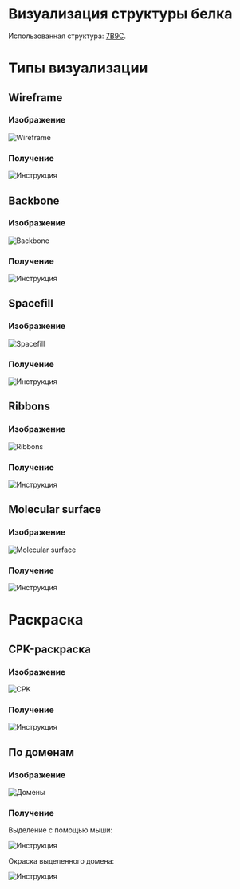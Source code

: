 # Визуализация структуры белка

Использованная структура: [7B9C](https://www.rcsb.org/structure/7B9C).

# Типы визуализации

## Wireframe
### Изображение
![Wireframe](/resources/wireframe0.png)
### Получение
![Инструкция](/resources/wireframe.png)

## Backbone
### Изображение
![Backbone](/resources/backbone0.png)
### Получение
![Инструкция](/resources/backbone.png)

## Spacefill
### Изображение
![Spacefill](/resources/spacefill0.png)
### Получение
![Инструкция](/resources/spacefill.png)

## Ribbons
### Изображение
![Ribbons](/resources/ribbon0.png)
### Получение
![Инструкция](/resources/ribbons.png)

## Molecular surface
### Изображение
![Molecular surface](/resources/surface0.png)
### Получение
![Инструкция](/resources/surface.png)

# Раскраска

## CPK-раскраска
### Изображение
![CPK](/resources/color0.png)
### Получение
![Инструкция](/resources/color.png)

## По доменам
### Изображение
![Домены](/resources/selectioncolor0.png)
### Получение
Выделение с помощью мыши:

![Инструкция](/resources/selection.png)

Окраска выделенного домена:

![Инструкция](/resources/selectioncolor.png)

